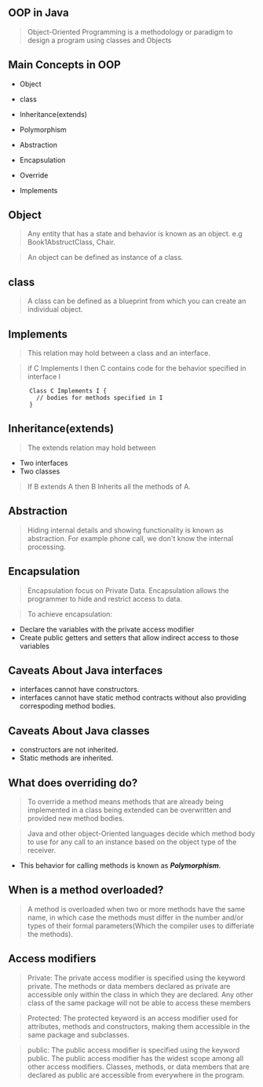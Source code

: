 ## OOP in Java

> Object-Oriented Programming is a methodology or paradigm to design a program using classes and Objects

## Main Concepts in OOP

- Object
- class
- Inheritance(extends)
- Polymorphism
- Abstraction
- Encapsulation


- Override
- Implements

## Object 

> Any entity that has a state and behavior is known as an object.
e.g Book1AbstructClass, Chair.

> An object can be defined as instance of a class.

## class

> A class can be defined as a blueprint from which you can create an individual object.


## Implements
> This relation may hold between a class and an interface.

> if C Implements I then C contains code for the behavior specified in interface I 

          Class C Implements I {
            // bodies for methods specified in I
          }

## Inheritance(extends)

> The extends relation may hold between 
- Two interfaces
- Two classes

> If B extends A then B Inherits all the methods of A.

## Abstraction

> Hiding internal details and showing functionality is known as abstraction. For example phone call, we don't know the internal processing.

## Encapsulation
> Encapsulation focus on Private Data. Encapsulation allows the programmer to hide and restrict access to data. 

> To achieve encapsulation:
  - Declare the variables with the private access modifier
  - Create public getters and setters that allow indirect access to those variables

## Caveats About Java interfaces
- interfaces cannot have constructors.
- interfaces cannot have static method contracts without also providing correspoding method bodies.

## Caveats About Java classes
- constructors are not inherited.
- Static methods are inherited.

## What does overriding do?
> To override a method means methods that are already being implemented in a class being extended can be overwritten and provided new method bodies.

> Java and other object-Oriented languages decide which method body to use for any call to an instance based on the object type of the receiver.
- This behavior for calling methods is known as ___Polymorphism___.

## When is a method overloaded?
> A method is overloaded when two or more methods have the same name, in which case the methods must differ in the number and/or types of their formal parameters(Which the compiler uses to differiate the methods).

## Access modifiers
> Private: The private access modifier is specified using the keyword private. The methods or data members declared as private are accessible only within the class in which they are declared. Any other class of the same package will not be able to access these members

> Protected: The protected keyword is an access modifier used for attributes, methods and constructors, making them accessible in the same package and subclasses.

> public: The public access modifier is specified using the keyword public. The public access modifier has the widest scope among all other access modifiers. Classes, methods, or data members that are declared as public are accessible from everywhere in the program.
